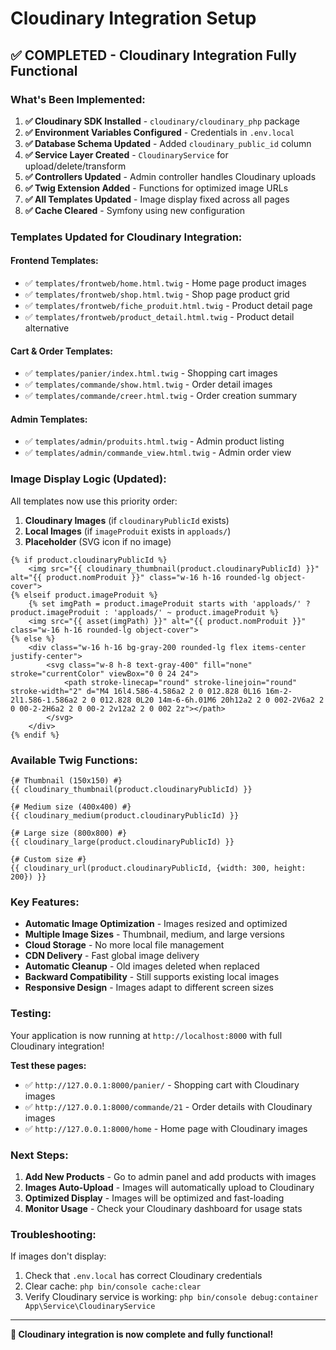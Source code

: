 # Cloudinary Integration Setup

## ✅ **COMPLETED - Cloudinary Integration Fully Functional**

### **What's Been Implemented:**

1. **✅ Cloudinary SDK Installed** - `cloudinary/cloudinary_php` package
2. **✅ Environment Variables Configured** - Credentials in `.env.local`
3. **✅ Database Schema Updated** - Added `cloudinary_public_id` column
4. **✅ Service Layer Created** - `CloudinaryService` for upload/delete/transform
5. **✅ Controllers Updated** - Admin controller handles Cloudinary uploads
6. **✅ Twig Extension Added** - Functions for optimized image URLs
7. **✅ All Templates Updated** - Image display fixed across all pages
8. **✅ Cache Cleared** - Symfony using new configuration

### **Templates Updated for Cloudinary Integration:**

#### **Frontend Templates:**
- ✅ `templates/frontweb/home.html.twig` - Home page product images
- ✅ `templates/frontweb/shop.html.twig` - Shop page product grid
- ✅ `templates/frontweb/fiche_produit.html.twig` - Product detail page
- ✅ `templates/frontweb/product_detail.html.twig` - Product detail alternative

#### **Cart & Order Templates:**
- ✅ `templates/panier/index.html.twig` - Shopping cart images
- ✅ `templates/commande/show.html.twig` - Order detail images
- ✅ `templates/commande/creer.html.twig` - Order creation summary

#### **Admin Templates:**
- ✅ `templates/admin/produits.html.twig` - Admin product listing
- ✅ `templates/admin/commande_view.html.twig` - Admin order view

### **Image Display Logic (Updated):**

All templates now use this priority order:
1. **Cloudinary Images** (if `cloudinaryPublicId` exists)
2. **Local Images** (if `imageProduit` exists in `apploads/`)
3. **Placeholder** (SVG icon if no image)

```twig
{% if product.cloudinaryPublicId %}
    <img src="{{ cloudinary_thumbnail(product.cloudinaryPublicId) }}" alt="{{ product.nomProduit }}" class="w-16 h-16 rounded-lg object-cover">
{% elseif product.imageProduit %}
    {% set imgPath = product.imageProduit starts with 'apploads/' ? product.imageProduit : 'apploads/' ~ product.imageProduit %}
    <img src="{{ asset(imgPath) }}" alt="{{ product.nomProduit }}" class="w-16 h-16 rounded-lg object-cover">
{% else %}
    <div class="w-16 h-16 bg-gray-200 rounded-lg flex items-center justify-center">
        <svg class="w-8 h-8 text-gray-400" fill="none" stroke="currentColor" viewBox="0 0 24 24">
            <path stroke-linecap="round" stroke-linejoin="round" stroke-width="2" d="M4 16l4.586-4.586a2 2 0 012.828 0L16 16m-2-2l1.586-1.586a2 2 0 012.828 0L20 14m-6-6h.01M6 20h12a2 2 0 002-2V6a2 2 0 00-2-2H6a2 2 0 00-2 2v12a2 2 0 002 2z"></path>
        </svg>
    </div>
{% endif %}
```

### **Available Twig Functions:**

```twig
{# Thumbnail (150x150) #}
{{ cloudinary_thumbnail(product.cloudinaryPublicId) }}

{# Medium size (400x400) #}
{{ cloudinary_medium(product.cloudinaryPublicId) }}

{# Large size (800x800) #}
{{ cloudinary_large(product.cloudinaryPublicId) }}

{# Custom size #}
{{ cloudinary_url(product.cloudinaryPublicId, {width: 300, height: 200}) }}
```

### **Key Features:**

- **Automatic Image Optimization** - Images resized and optimized
- **Multiple Image Sizes** - Thumbnail, medium, and large versions
- **Cloud Storage** - No more local file management
- **CDN Delivery** - Fast global image delivery
- **Automatic Cleanup** - Old images deleted when replaced
- **Backward Compatibility** - Still supports existing local images
- **Responsive Design** - Images adapt to different screen sizes

### **Testing:**

Your application is now running at `http://localhost:8000` with full Cloudinary integration!

**Test these pages:**
- ✅ `http://127.0.0.1:8000/panier/` - Shopping cart with Cloudinary images
- ✅ `http://127.0.0.1:8000/commande/21` - Order details with Cloudinary images  
- ✅ `http://127.0.0.1:8000/home` - Home page with Cloudinary images

### **Next Steps:**

1. **Add New Products** - Go to admin panel and add products with images
2. **Images Auto-Upload** - Images will automatically upload to Cloudinary
3. **Optimized Display** - Images will be optimized and fast-loading
4. **Monitor Usage** - Check your Cloudinary dashboard for usage stats

### **Troubleshooting:**

If images don't display:
1. Check that `.env.local` has correct Cloudinary credentials
2. Clear cache: `php bin/console cache:clear`
3. Verify Cloudinary service is working: `php bin/console debug:container App\Service\CloudinaryService`

---

**🎉 Cloudinary integration is now complete and fully functional!** 